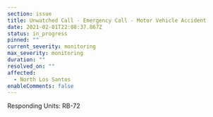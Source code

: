 ```yaml
---
section: issue
title: Unwatched Call - Emergency Call - Motor Vehicle Accident
date: 2021-02-01T22:08:37.867Z
status: in_progress
pinned: ""
current_severity: monitoring
max_severity: monitoring
duration: ""
resolved_on: ""
affected:
  - North Los Santos
enableComments: false
---
```

Responding Units: RB-72